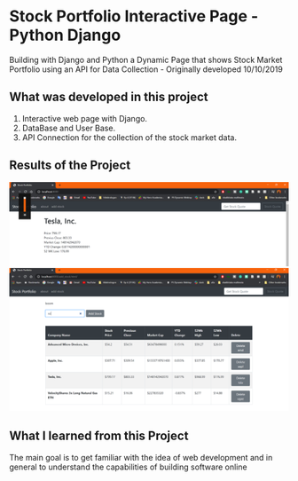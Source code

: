 # Stock Portfolio Interactive Page - Python Django

Building with Django and Python a Dynamic Page  that shows Stock Market Portfolio using an API for Data Collection - Originally developed 10/10/2019



## What was developed in this project
1. Interactive web page with Django.
2. DataBase and User Base.
3. API Connection for the collection of the stock market data.

## Results of the Project 
<img src="Images/mainPage.png" width="800">
<img src="Images/stockPortfolioPage.png" width="800">

## What I learned from this Project
The main goal is to get familiar with the idea of web development and in general to understand the capabilities of building software online
